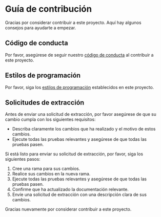 # Guía de contribución

Gracias por considerar contribuir a este proyecto. Aquí hay algunos consejos para ayudarte a empezar.

## Código de conducta

Por favor, asegúrese de seguir nuestro [código de conducta](CODE_OF_CONDUCT.md) al contribuir a este proyecto.

## Estilos de programación

Por favor, siga los [estilos de programación](STYLE_GUIDE.md) establecidos en este proyecto.

## Solicitudes de extracción

Antes de enviar una solicitud de extracción, por favor asegúrese de que su cambio cumpla con los siguientes requisitos:

- Describa claramente los cambios que ha realizado y el motivo de estos cambios.
- Ejecute todas las pruebas relevantes y asegúrese de que todas las pruebas pasen.

Si está listo para enviar su solicitud de extracción, por favor, siga los siguientes pasos:

1. Cree una rama para sus cambios.
2. Realice sus cambios en la nueva rama.
3. Ejecute todas las pruebas relevantes y asegúrese de que todas las pruebas pasen.
4. Confirme que ha actualizado la documentación relevante.
5. Envíe una solicitud de extracción con una descripción clara de sus cambios.

Gracias nuevamente por considerar contribuir a este proyecto.
